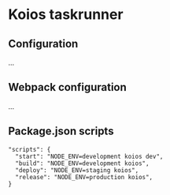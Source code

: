 # Koios taskrunner

## Configuration

...

## Webpack configuration

...

## Package.json scripts

```
"scripts": {
  "start": "NODE_ENV=development koios dev",
  "build": "NODE_ENV=development koios",
  "deploy": "NODE_ENV=staging koios",
  "release": "NODE_ENV=production koios",
}
```